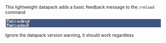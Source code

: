This lightweight datapack adds a basic feedback message to the `/reload` command

![Feedback message screenshot](https://github.com/B1BU/Reload-Feedback/raw/main/assets/page/feedback_message.png)

Ignore the datapack version warning, it should work regardless